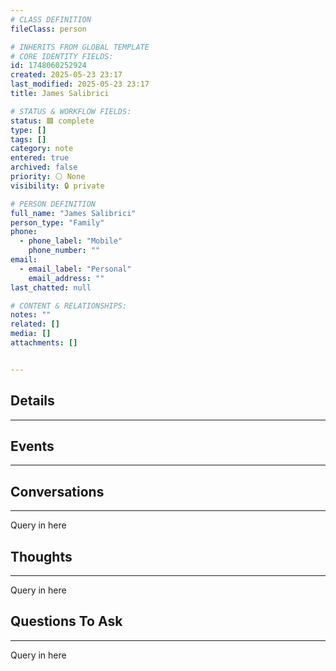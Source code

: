 ```yaml
---
# CLASS DEFINITION
fileClass: person

# INHERITS FROM GLOBAL TEMPLATE
# CORE IDENTITY FIELDS:
id: 1748060252924
created: 2025-05-23 23:17
last_modified: 2025-05-23 23:17
title: James Salibrici

# STATUS & WORKFLOW FIELDS:
status: 🟩 complete
type: []
tags: []
category: note
entered: true
archived: false
priority: ⚪ None
visibility: 🔒 private

# PERSON DEFINITION
full_name: "James Salibrici"
person_type: "Family"
phone:
  - phone_label: "Mobile"
    phone_number: ""
email:
  - email_label: "Personal"
    email_address: ""
last_chatted: null

# CONTENT & RELATIONSHIPS:
notes: ""
related: []
media: []
attachments: []


---
```


## Details
---

## Events
---

## Conversations
---
Query in here


## Thoughts
---
Query in here


## Questions To Ask
---
Query in here

